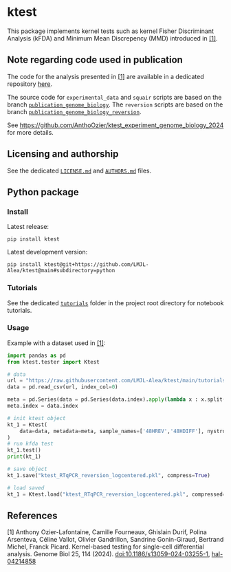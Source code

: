# ktest

This package implements kernel tests such as kernel Fisher Discriminant Analysis (kFDA) and Minimum Mean Discrepency (MMD) introduced in [[1]](#1).

## Note regarding code used in publication

The code for the analysis presented in [[1]](#1) are available in a dedicated repository [here](https://github.com/AnthoOzier/ktest_experiment_genome_biology_2024).

The source code for `experimental_data` and `squair` scripts are based on the branch [`publication_genome_biology`](https://github.com/LMJL-Alea/ktest/tree/publication_genome_biology). The `reversion` scripts are based on the branch [`publication_genome_biology_reversion`](https://github.com/LMJL-Alea/ktest/tree/publication_genome_biology_reversion).

See <https://github.com/AnthoOzier/ktest_experiment_genome_biology_2024> for more details.

## Licensing and authorship

See the dedicated [`LICENSE.md`](./LICENSE.md) and [`AUTHORS.md`](./AUTHORS.md) files.

## Python package

### Install

Latest release:
```
pip install ktest
```

Latest development version:
```
pip install ktest@git+https://github.com/LMJL-Alea/ktest@main#subdirectory=python
```

### Tutorials

See the dedicated [`tutorials`](https://github.com/LMJL-Alea/ktest/tree/main/tutorials) folder in the project root directory for notebook tutorials.

### Usage

Example with a dataset used in [[1]](#1):

```python
import pandas as pd
from ktest.tester import Ktest

# data
url = "https://raw.githubusercontent.com/LMJL-Alea/ktest/main/tutorials/v5_data/RTqPCR_reversion_logcentered.csv"
data = pd.read_csv(url, index_col=0)

meta = pd.Series(data = pd.Series(data.index).apply(lambda x : x.split(sep='.')[1]))
meta.index = data.index

# init ktest object
kt_1 = Ktest(
    data=data, metadata=meta, sample_names=['48HREV','48HDIFF'], nystrom=True
)
# run kfda test
kt_1.test()
print(kt_1)

# save object
kt_1.save("ktest_RTqPCR_reversion_logcentered.pkl", compress=True)

# load saved
kt_1 = Ktest.load("ktest_RTqPCR_reversion_logcentered.pkl", compressed=True)
```

## References

<a id="1">[1]</a> Anthony Ozier-Lafontaine, Camille Fourneaux, Ghislain Durif, Polina Arsenteva, Céline Vallot, Olivier Gandrillon, Sandrine Gonin-Giraud, Bertrand Michel, Franck Picard. Kernel-based testing for single-cell differential analysis. Genome Biol 25, 114 (2024). [doi:10.1186/s13059-024-03255-1](https://doi.org/10.1186/s13059-024-03255-1), [hal-04214858](https://hal.science/hal-04214858)

